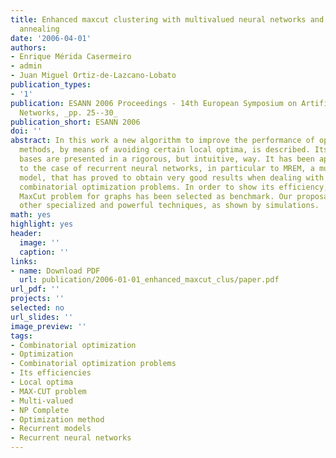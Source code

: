 ```yaml
---
title: Enhanced maxcut clustering with multivalued neural networks and functional
  annealing
date: '2006-04-01'
authors:
- Enrique Mérida Casermeiro
- admin
- Juan Miguel Ortiz-de-Lazcano-Lobato
publication_types: 
- '1'
publication: ESANN 2006 Proceedings - 14th European Symposium on Artificial Neural
  Networks, _pp. 25--30_
publication_short: ESANN 2006
doi: ''
abstract: In this work a new algorithm to improve the performance of optimization
  methods, by means of avoiding certain local optima, is described. Its theoretical
  bases are presented in a rigorous, but intuitive, way. It has been applied concretely
  to the case of recurrent neural networks, in particular to MREM, a multivalued recurrent
  model, that has proved to obtain very good results when dealing with NP-complete
  combinatorial optimization problems. In order to show its efficiency, the well-known
  MaxCut problem for graphs has been selected as benchmark. Our proposal outperforms
  other specialized and powerful techniques, as shown by simulations.
math: yes
highlight: yes
header:
  image: ''
  caption: ''
links:
- name: Download PDF
  url: publication/2006-01-01_enhanced_maxcut_clus/paper.pdf
url_pdf: ''
projects: ''
selected: no
url_slides: ''
image_preview: ''
tags:
- Combinatorial optimization
- Optimization
- Combinatorial optimization problems
- Its efficiencies
- Local optima
- MAX-CUT problem
- Multi-valued
- NP Complete
- Optimization method
- Recurrent models
- Recurrent neural networks
---
```

